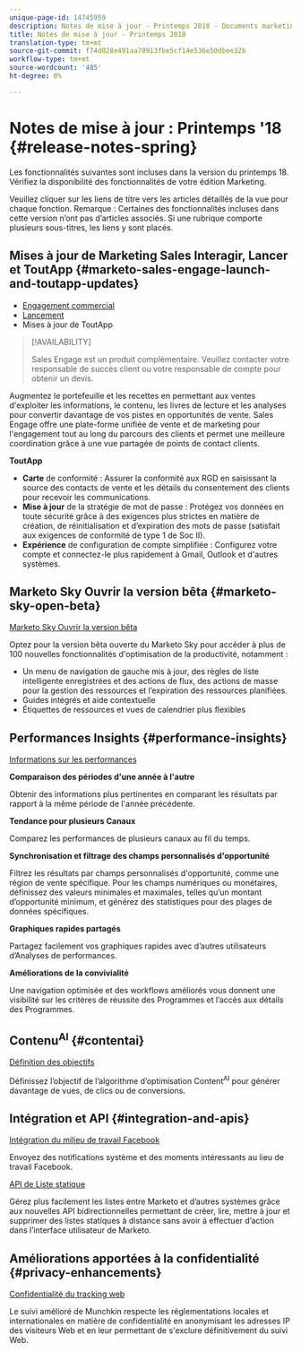 ```yaml
---
unique-page-id: 14745959
description: Notes de mise à jour - Printemps 2018 - Documents marketing - Documentation du produit
title: Notes de mise à jour - Printemps 2018
translation-type: tm+mt
source-git-commit: f74d028e491aa70913fbe5cf14e536e50dbee32b
workflow-type: tm+mt
source-wordcount: '485'
ht-degree: 0%

---
```



# Notes de mise à jour : Printemps &#39;18 {#release-notes-spring}

Les fonctionnalités suivantes sont incluses dans la version du printemps 18. Vérifiez la disponibilité des fonctionnalités de votre édition Marketing.

Veuillez cliquer sur les liens de titre vers les articles détaillés de la vue pour chaque fonction. Remarque : Certaines des fonctionnalités incluses dans cette version n’ont pas d’articles associés. Si une rubrique comporte plusieurs sous-titres, les liens y sont placés.

## Mises à jour de Marketing Sales Interagir, Lancer et ToutApp {#marketo-sales-engage-launch-and-toutapp-updates}

* [Engagement commercial](/help/marketo/product-docs/marketo-sales-connect/getting-started/sales-connect-overview.md)
* [Lancement](/help/marketo/product-docs/marketo-sales-connect/getting-started/sales-connect-overview.md)
* Mises à jour de ToutApp

>[!AVAILABILITY]
>
>Sales Engage est un produit complémentaire. Veuillez contacter votre responsable de succès client ou votre responsable de compte pour obtenir un devis.

Augmentez le portefeuille et les recettes en permettant aux ventes d&#39;exploiter les informations, le contenu, les livres de lecture et les analyses pour convertir davantage de vos pistes en opportunités de vente. Sales Engage offre une plate-forme unifiée de vente et de marketing pour l&#39;engagement tout au long du parcours des clients et permet une meilleure coordination grâce à une vue partagée de points de contact clients.

**ToutApp**

* **Carte** de conformité : Assurer la conformité aux RGD en saisissant la source des contacts de vente et les détails du consentement des clients pour recevoir les communications.
* **Mise à jour** de la stratégie de mot de passe : Protégez vos données en toute sécurité grâce à des exigences plus strictes en matière de création, de réinitialisation et d’expiration des mots de passe (satisfait aux exigences de conformité de type 1 de Soc II).
* **Expérience** de configuration de compte simplifiée : Configurez votre compte et connectez-le plus rapidement à Gmail, Outlook et d&#39;autres systèmes.

## Marketo Sky Ouvrir la version bêta {#marketo-sky-open-beta}

[Marketo Sky Ouvrir la version bêta](https://help.marketo.com/hc/en-us)

Optez pour la version bêta ouverte du Marketo Sky pour accéder à plus de 100 nouvelles fonctionnalités d&#39;optimisation de la productivité, notamment :

* Un menu de navigation de gauche mis à jour, des règles de liste intelligente enregistrées et des actions de flux, des actions de masse pour la gestion des ressources et l’expiration des ressources planifiées.
* Guides intégrés et aide contextuelle
* Étiquettes de ressources et vues de calendrier plus flexibles

## Performances Insights {#performance-insights}

[Informations sur les performances](/help/marketo/product-docs/reporting/performance-insights/performance-insights-overview.md)

**Comparaison des périodes d&#39;une année à l&#39;autre**

Obtenir des informations plus pertinentes en comparant les résultats par rapport à la même période de l&#39;année précédente.

**Tendance pour plusieurs Canaux**

Comparez les performances de plusieurs canaux au fil du temps.

**Synchronisation et filtrage des champs personnalisés d&#39;opportunité**

Filtrez les résultats par champs personnalisés d&#39;opportunité, comme une région de vente spécifique. Pour les champs numériques ou monétaires, définissez des valeurs minimales et maximales, telles qu’un montant d’opportunité minimum, et générez des statistiques pour des plages de données spécifiques.

**Graphiques rapides partagés**

Partagez facilement vos graphiques rapides avec d’autres utilisateurs d’Analyses de performances.

**Améliorations de la convivialité**

Une navigation optimisée et des workflows améliorés vous donnent une visibilité sur les critères de réussite des Programmes et l’accès aux détails des Programmes.

## Contenu<sup>AI</sup> {#contentai}

[Définition des objectifs](/help/marketo/product-docs/predictive-content/getting-started/algorithm-goal-settings.md)

Définissez l’objectif de l’algorithme d’optimisation Content<sup>AI</sup> pour générer davantage de vues, de clics ou de conversions.

## Intégration et API {#integration-and-apis}

[Intégration du milieu de travail Facebook](/help/marketo/product-docs/administration/additional-integrations/add-workplace-by-facebook-as-a-launchpoint-service.md)

Envoyez des notifications système et des moments intéressants au lieu de travail Facebook.

[API de Liste statique](http://developers.marketo.com/rest-api/assets/static-lists/)

Gérez plus facilement les listes entre Marketo et d’autres systèmes grâce aux nouvelles API bidirectionnelles permettant de créer, lire, mettre à jour et supprimer des listes statiques à distance sans avoir à effectuer d’action dans l’interface utilisateur de Marketo.

## Améliorations apportées à la confidentialité {#privacy-enhancements}

[Confidentialité du tracking web](http://developers.marketo.com/javascript-api/lead-tracking/)

Le suivi amélioré de Munchkin respecte les réglementations locales et internationales en matière de confidentialité en anonymisant les adresses IP des visiteurs Web et en leur permettant de s&#39;exclure définitivement du suivi Web.
